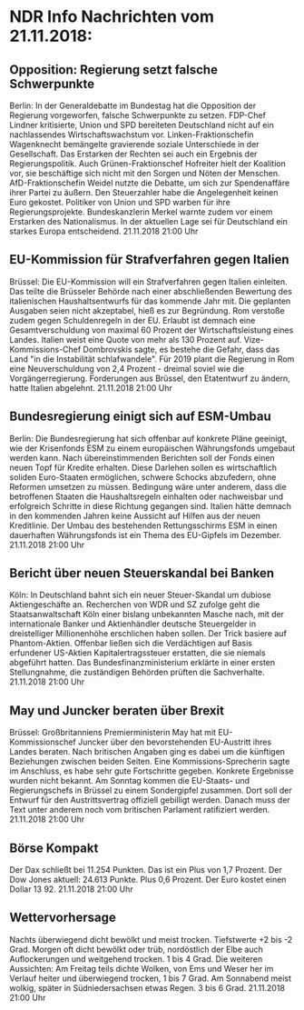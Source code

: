 # NDR Info Nachrichten vom 21.11.2018:


## Opposition: Regierung setzt falsche Schwerpunkte
Berlin: In der Generaldebatte im Bundestag hat die Opposition der Regierung vorgeworfen, falsche Schwerpunkte zu setzen. FDP-Chef Lindner kritisierte, Union und SPD bereiteten Deutschland nicht auf ein nachlassendes Wirtschaftswachstum vor. Linken-Fraktionschefin Wagenknecht bemängelte gravierende soziale Unterschiede in der Gesellschaft. Das Erstarken der Rechten sei auch ein Ergebnis der Regierungspolitik. Auch Grünen-Fraktionschef Hofreiter hielt der Koalition vor, sie beschäftige sich nicht mit den Sorgen und Nöten der Menschen. AfD-Fraktionschefin Weidel nutzte die Debatte, um sich zur Spendenaffäre ihrer Partei zu äußern. Den Steuerzahler habe die Angelegenheit keinen Euro gekostet. Politiker von Union und SPD warben für ihre Regierungsprojekte. Bundeskanzlerin Merkel warnte zudem vor einem Erstarken des Nationalismus. In der aktuellen Lage sei für Deutschland ein starkes Europa entscheidend. 21.11.2018 21:00 Uhr 

## EU-Kommission für Strafverfahren gegen Italien
Brüssel: Die EU-Kommission will ein Strafverfahren gegen Italien einleiten. Das teilte die Brüsseler Behörde nach einer abschließenden Bewertung des italienischen Haushaltsentwurfs für das kommende Jahr mit. Die geplanten Ausgaben seien nicht akzeptabel, hieß es zur Begründung. Rom verstoße zudem gegen Schuldenregeln in der EU. Erlaubt ist demnach eine Gesamtverschuldung von maximal 60 Prozent der Wirtschaftsleistung eines Landes. Italien weist eine Quote von mehr als 130 Prozent auf. Vize-Kommissions-Chef Dombrovskis sagte, es bestehe die Gefahr, dass das Land "in die Instabilität schlafwandele". Für 2019 plant die Regierung in Rom eine Neuverschuldung von 2,4 Prozent - dreimal soviel wie die Vorgängerregierung. Forderungen aus Brüssel, den Etatentwurf zu ändern, hatte Italien abgelehnt. 21.11.2018 21:00 Uhr 

## Bundesregierung einigt sich auf ESM-Umbau
Berlin: Die Bundesregierung hat sich offenbar auf konkrete Pläne geeinigt, wie der Krisenfonds ESM zu einem europäischen Währungsfonds umgebaut werden kann. Nach übereinstimmenden Berichten soll der Fonds einen neuen Topf für Kredite erhalten. Diese Darlehen sollen es wirtschaftlich soliden Euro-Staaten ermöglichen, schwere Schocks abzufedern, ohne Reformen umsetzen zu müssen. Bedingung wäre unter anderem, dass die betroffenen Staaten die Haushaltsregeln einhalten oder nachweisbar und erfolgreich Schritte in diese Richtung gegangen sind. Italien hätte demnach in den kommenden Jahren keine Aussicht auf Hilfen aus der neuen Kreditlinie. Der Umbau des bestehenden Rettungsschirms ESM in einen dauerhaften Währungsfonds ist ein Thema des EU-Gipfels im Dezember. 21.11.2018 21:00 Uhr 

## Bericht über neuen Steuerskandal bei Banken
Köln: In Deutschland bahnt sich ein neuer Steuer-Skandal um dubiose Aktiengeschäfte an. Recherchen von WDR und SZ zufolge geht die Staatsanwaltschaft Köln einer bislang unbekannten Masche nach, mit der internationale Banker und Aktienhändler deutsche Steuergelder in dreistelliger Millionenhöhe erschlichen haben sollen. Der Trick basiere auf Phantom-Aktien. Offenbar ließen sich die Verdächtigen auf Basis erfundener US-Aktien Kapitalertragssteuer erstatten, die sie niemals abgeführt hatten. Das Bundesfinanzministerium erklärte in einer ersten Stellungnahme, die zuständigen Behörden prüften die Sachverhalte. 21.11.2018 21:00 Uhr 

## May und Juncker beraten über Brexit
Brüssel:	Großbritanniens Premierministerin May hat mit EU-Kommissionschef Juncker über den bevorstehenden EU-Austritt ihres Landes beraten. Nach britischen Angaben ging es dabei um die künftigen Beziehungen zwischen beiden Seiten. Eine Kommissions-Sprecherin sagte im Anschluss, es habe sehr gute Fortschritte gegeben. Konkrete Ergebnisse wurden nicht bekannt. Am Sonntag kommen die EU-Staats- und Regierungschefs in Brüssel zu einem Sondergipfel zusammen. Dort soll der Entwurf für den Austrittsvertrag offiziell gebilligt werden. Danach muss der Text unter anderem noch vom britischen Parlament ratifiziert werden. 21.11.2018 21:00 Uhr 

## Börse Kompakt
Der Dax schließt bei 11.254 Punkten. Das ist ein Plus von 1,7 Prozent. Der Dow Jones aktuell: 24.613 Punkte. Plus 0,6 Prozent. Der Euro kostet einen Dollar 13 92. 21.11.2018 21:00 Uhr 

## Wettervorhersage
Nachts überwiegend dicht bewölkt und meist trocken. Tiefstwerte +2 bis -2 Grad. Morgen oft dicht bewölkt oder trüb, nordöstlich der Elbe auch Auflockerungen und weitgehend trocken. 1 bis 4 Grad. Die weiteren Aussichten: Am Freitag teils dichte Wolken, von Ems und Weser her im Verlauf heiter und überwiegend trocken, 1 bis 7 Grad. Am Sonnabend meist wolkig, später in Südniedersachsen etwas Regen. 3 bis 6 Grad. 21.11.2018 21:00 Uhr 
